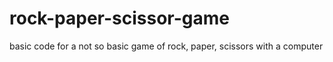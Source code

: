 # rock-paper-scissor-game
basic code for a not so basic game of rock, paper, scissors with a computer
